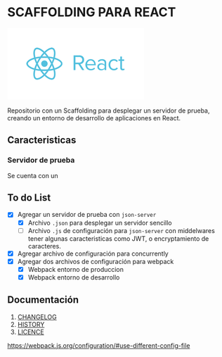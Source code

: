 # SCAFFOLDING PARA REACT

![React Logo](docs/Logo.png)

Repositorio con un Scaffolding para desplegar un servidor de prueba, creando un entorno de desarrollo de aplicaciones en React.

## Caracteristicas

### Servidor de prueba
Se cuenta con un 

## To do List

- [x] Agregar un servidor de prueba con `json-server`
  - [X] Archivo `.json` para desplegar un servidor sencillo
  - [ ] Archivo `.js` de configuración para `json-server` con middelwares tener algunas caracteristicas como JWT, o encryptamiento de caracteres.
- [x] Agregar archivo de configuración para concurrently
- [x] Agregar dos archivos de configuración para webpack
	- [x] Webpack entorno de produccion
	- [x] Webpack entorno de desarrollo

## Documentación

1. [CHANGELOG](docs/CHANGELOG.md)
2. [HISTORY](docs/HISTORY.md)
3. [LICENCE](docs/LICENCE.md)

https://webpack.js.org/configuration/#use-different-config-file